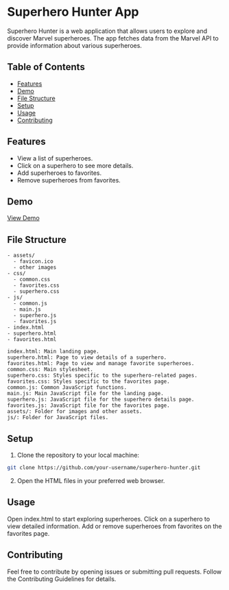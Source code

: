 # Superhero Hunter App

Superhero Hunter is a web application that allows users to explore and discover Marvel superheroes. The app fetches data from the Marvel API to provide information about various superheroes.

## Table of Contents

- [Features](#features)
- [Demo](#demo)
- [File Structure](#file-structure)
- [Setup](#setup)
- [Usage](#usage)
- [Contributing](#contributing)

## Features

- View a list of superheroes.
- Click on a superhero to see more details.
- Add superheroes to favorites.
- Remove superheroes from favorites.

## Demo

[View Demo]()

## File Structure

```plaintext
- assets/
  - favicon.ico
  - other images
- css/
  - common.css
  - favorites.css
  - superhero.css
- js/
  - common.js
  - main.js
  - superhero.js
  - favorites.js
- index.html
- superhero.html
- favorites.html

index.html: Main landing page.
superhero.html: Page to view details of a superhero.
favorites.html: Page to view and manage favorite superheroes.
common.css: Main stylesheet.
superhero.css: Styles specific to the superhero-related pages.
favorites.css: Styles specific to the favorites page.
common.js: Common JavaScript functions.
main.js: Main JavaScript file for the landing page.
superhero.js: JavaScript file for the superhero details page.
favorites.js: JavaScript file for the favorites page.
assets/: Folder for images and other assets.
js/: Folder for JavaScript files.
```
## Setup

1. Clone the repository to your local machine:

```bash
git clone https://github.com/your-username/superhero-hunter.git
```

2. Open the HTML files in your preferred web browser.

## Usage

Open index.html to start exploring superheroes.
Click on a superhero to view detailed information.
Add or remove superheroes from favorites on the favorites page.

## Contributing

Feel free to contribute by opening issues or submitting pull requests. Follow the Contributing Guidelines for details.
